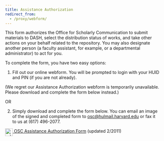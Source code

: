 ```yaml
---
title: Assistance Authorization
redirect_from:
  - /proxy/webform/
---
```

This form authorizes the Office for Scholarly Communication to submit materials to DASH, select the distribution status of works, and take other actions on your behalf related to the repository. You may also designate another person (a faculty assistant, for example, or a departmental administrator) to act for you.  

To complete the form, you have two easy options:

<div class="indented" markdown="block">

1) Fill out our online webform. You will be prompted to login with your HUID and PIN (if you are not already).

(We regret our Assistance Authorization webform is temporarily unavailable. Please download and complete the form below instead.)

OR

2) Simply download and complete the form below.  You can email an image of the signed and completed form to osc@hulmail.harvard.edu or fax it to us at (617) 496-2077.

<p><a href="{{site.baseurl}}/assets/files/Assistance Authorization Form (2-15-11).pdf"><img src="{{site.baseurl}}/assets/img/pdf.png" alt="pdf icon" width="25" height="25" style="display: block; margin-left: auto; margin-right: auto; float: left;">&nbsp;OSC Assistance Authorization Form</a> (updated 2/2011)</p>

</div>
